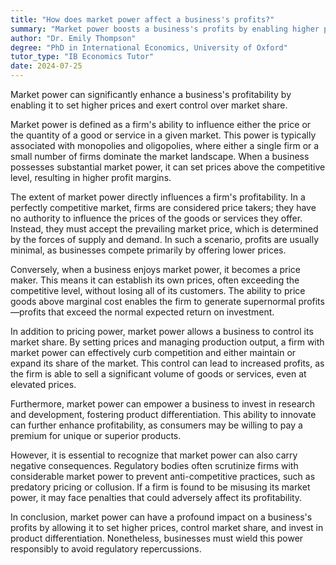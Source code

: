 ```yaml
---
title: "How does market power affect a business's profits?"
summary: "Market power boosts a business's profits by enabling higher pricing and market share control, leading to increased profitability."
author: "Dr. Emily Thompson"
degree: "PhD in International Economics, University of Oxford"
tutor_type: "IB Economics Tutor"
date: 2024-07-25
---
```


Market power can significantly enhance a business's profitability by enabling it to set higher prices and exert control over market share.

Market power is defined as a firm's ability to influence either the price or the quantity of a good or service in a given market. This power is typically associated with monopolies and oligopolies, where either a single firm or a small number of firms dominate the market landscape. When a business possesses substantial market power, it can set prices above the competitive level, resulting in higher profit margins.

The extent of market power directly influences a firm's profitability. In a perfectly competitive market, firms are considered price takers; they have no authority to influence the prices of the goods or services they offer. Instead, they must accept the prevailing market price, which is determined by the forces of supply and demand. In such a scenario, profits are usually minimal, as businesses compete primarily by offering lower prices.

Conversely, when a business enjoys market power, it becomes a price maker. This means it can establish its own prices, often exceeding the competitive level, without losing all of its customers. The ability to price goods above marginal cost enables the firm to generate supernormal profits—profits that exceed the normal expected return on investment.

In addition to pricing power, market power allows a business to control its market share. By setting prices and managing production output, a firm with market power can effectively curb competition and either maintain or expand its share of the market. This control can lead to increased profits, as the firm is able to sell a significant volume of goods or services, even at elevated prices.

Furthermore, market power can empower a business to invest in research and development, fostering product differentiation. This ability to innovate can further enhance profitability, as consumers may be willing to pay a premium for unique or superior products.

However, it is essential to recognize that market power can also carry negative consequences. Regulatory bodies often scrutinize firms with considerable market power to prevent anti-competitive practices, such as predatory pricing or collusion. If a firm is found to be misusing its market power, it may face penalties that could adversely affect its profitability.

In conclusion, market power can have a profound impact on a business's profits by allowing it to set higher prices, control market share, and invest in product differentiation. Nonetheless, businesses must wield this power responsibly to avoid regulatory repercussions.
    